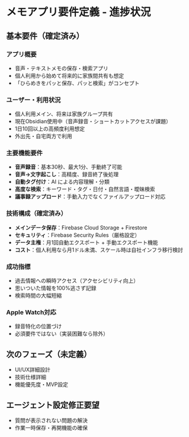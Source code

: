 # メモアプリ要件定義 - 進捗状況

## 基本要件（確定済み）

### アプリ概要
- 音声・テキストメモの保存・検索アプリ
- 個人利用から始めて将来的に家族間共有も想定
- 「ひらめきをパッと保存、パッと検索」がコンセプト

### ユーザー・利用状況
- 個人利用メイン、将来は家族グループ共有
- 現在Obsidian使用中（音声録音・ショートカットアクセスが課題）
- 1日10回以上の高頻度利用想定
- 外出先・自宅両方で利用

### 主要機能要件
- **音声録音**：基本30秒、最大1分、手動終了可能
- **音声→文字起こし**：高精度、録音終了後処理
- **自動タグ付け**：AI による内容理解・分類
- **高度な検索**：キーワード・タグ・日付・自然言語・曖昧検索
- **議事録アップロード**：手動入力でなくファイルアップロード対応

### 技術構成（確定済み）
- **メインデータ保存**：Firebase Cloud Storage + Firestore
- **セキュリティ**：Firebase Security Rules（厳格設定）
- **データ主権**：月1回自動エクスポート + 手動エクスポート機能
- **コスト**：個人利用なら月1ドル未満、スケール時は自社インフラ移行検討

### 成功指標
- 過去情報への瞬時アクセス（アクセシビリティ向上）
- 思いついた情報を100%逃さず記録
- 検索時間の大幅短縮

### Apple Watch対応
- 録音特化の位置づけ
- 必須要件ではない（実装困難なら除外）

## 次のフェーズ（未定義）
- UI/UX詳細設計
- 技術仕様詳細
- 機能優先度・MVP設定

## エージェント設定修正要望
- 質問が表示されない問題の解決
- 作業一時保存・再開機能の確保